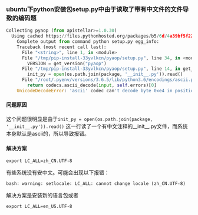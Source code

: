 ### ubuntu下python安装包setup.py中由于读取了带有中文件的文件导致的编码题
```python
Collecting pyaop (from apistellar>=1.0.30)
  Using cached https://files.pythonhosted.org/packages/b5/6d/4a39bf5f225c9925b26122c663860118999b262c4db293c74f435bfb0da0/pyaop-0.0.6.tar.gz
    Complete output from command python setup.py egg_info:
    Traceback (most recent call last):
      File "<string>", line 1, in <module>
      File "/tmp/pip-install-33yvlkcn/pyaop/setup.py", line 34, in <module>
        VERSION = get_version("pyaop")
      File "/tmp/pip-install-33yvlkcn/pyaop/setup.py", line 14, in get_version
        init_py = open(os.path.join(package, '__init__.py')).read()
      File "/root/.pyenv/versions/3.6.5/lib/python3.6/encodings/ascii.py", line 26, in decode
        return codecs.ascii_decode(input, self.errors)[0]
    UnicodeDecodeError: 'ascii' codec can't decode byte 0xe4 in position 297: ordinal not in range(128)
```
#### 问题原因
这个问题很明显是由于`init_py = open(os.path.join(package, '__init__.py')).read()`
这一行读了一个有中文注释的__init__.py文件，而系统本身默认是ascii的，所以导致报错。
#### 解决方案

```
export LC_ALL=zh_CN.UTF-8
```
有些系统没有安中文。可能会出现以下报错：
```
bash: warning: setlocale: LC_ALL: cannot change locale (zh_CN.UTF-8)
```
解决方案是安装新的语言包或者
```
export LC_ALL=en_US.UTF-8
```
